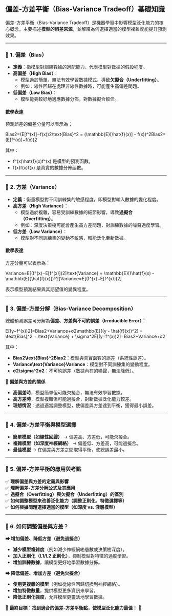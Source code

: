 ## **偏差-方差平衡（Bias-Variance Tradeoff）基礎知識**

偏差-方差平衡（Bias-Variance Tradeoff）是機器學習中影響模型泛化能力的核心概念，主要描述**模型的誤差來源**，並解釋為何選擇適當的模型複雜度能提升預測效果。

---

### **🔹 1. 偏差（Bias）**

- **定義**：指模型對訓練數據的適配能力，代表模型對數據的假設程度。
- **高偏差（High Bias）**：
    - 模型過於簡單，無法有效學習數據模式，導致**欠擬合（Underfitting）**。
    - 例如：線性回歸在處理非線性數據時，可能產生高偏差問題。
- **低偏差（Low Bias）**：
    - 模型能夠較好地適應數據分佈，對數據擬合較佳。

#### **數學表達**

預測誤差的偏差分量可以表示為：

Bias2=(E[f^(x)]−f(x))2\text{Bias}^2 = (\mathbb{E}[\hat{f}(x)] - f(x))^2Bias2=(E[f^​(x)]−f(x))2

其中：

- f^(x)\hat{f}(x)f^​(x) 是模型的預測函數。
- f(x)f(x)f(x) 是真實的數據分佈函數。

---

### **🔹 2. 方差（Variance）**

- **定義**：衡量模型對不同訓練集的敏感程度，即模型對輸入數據的變化程度。
- **高方差（High Variance）**：
    - 模型過於複雜，容易受訓練數據的細節影響，導致**過擬合（Overfitting）**。
    - 例如：深度決策樹可能會產生高方差問題，對訓練數據的噪聲過度學習。
- **低方差（Low Variance）**：
    - 模型對不同訓練集的變動不敏感，較能泛化至新數據。

#### **數學表達**

方差分量可以表示為：

Variance=E[(f^(x)−E[f^(x)])2]\text{Variance} = \mathbb{E}[(\hat{f}(x) - \mathbb{E}[\hat{f}(x)])^2]Variance=E[(f^​(x)−E[f^​(x)])2]

表示模型預測結果與其期望值的變異程度。

---

### **🔹 3. 偏差-方差分解（Bias-Variance Decomposition）**

總體預測誤差可分解為**偏差、方差與不可約誤差（Irreducible Error）**：

E[(y−f^(x))2]=Bias2+Variance+σ2\mathbb{E}[(y - \hat{f}(x))^2] = \text{Bias}^2 + \text{Variance} + \sigma^2E[(y−f^​(x))2]=Bias2+Variance+σ2

其中：

- **Bias2\text{Bias}^2Bias2**：模型與真實函數的誤差（系統性誤差）。
- **Variance\text{Variance}Variance**：模型對不同訓練集的變動程度。
- **σ2\sigma^2σ2**：不可約誤差（數據內在的噪聲，無法降低）。

📌 **偏差與方差的關係**

- **高偏差時**，模型簡單但可能欠擬合，無法有效學習數據。
- **高方差時**，模型複雜但可能過擬合，對新數據泛化能力較差。
- **理想情況**：透過適當調整模型，使偏差與方差達到平衡，獲得最小誤差。

---

### **📌 4. 偏差-方差平衡與模型選擇**

- **簡單模型（如線性回歸）** → 偏差高、方差低，可能欠擬合。
- **複雜模型（如深度神經網絡）** → 偏差低、方差高，可能過擬合。
- **最佳模型** → 在偏差與方差之間取得平衡，使總誤差最小。

---

### **📌 5. 偏差-方差平衡的應用與考點**

✅ **理解偏差與方差的定義與影響**  
✅ **理解偏差-方差分解公式及其應用**  
✅ **過擬合（Overfitting）與欠擬合（Underfitting）的區別**  
✅ **如何調整模型來改善泛化能力（調整正則化、特徵選擇等）**  
✅ **如何根據問題選擇適當的模型（如深度 vs. 淺層模型）**

---

### **📌 6. 如何調整偏差與方差？**

**➡ 增加偏差、降低方差（避免過擬合）**

- **減少模型複雜度**（例如減少神經網絡層數或決策樹深度）。
- **加入正則化（L1/L2 正則化）**，抑制模型對特徵的過度學習。
- **增加訓練數據**，讓模型更好地學習數據分佈。

**➡ 降低偏差、增加方差（避免欠擬合）**

- **使用更複雜的模型**（例如從線性回歸切換到神經網絡）。
- **增加特徵數量**，提供模型更多資訊來學習。
- **降低正則化強度**，允許模型更靈活地學習數據。

📌 **最終目標：找到適合的偏差-方差平衡點，使模型泛化能力最佳！** 🚀